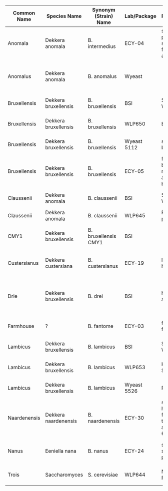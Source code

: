 | Common Name  	| Species Name         	| Synonym (Strain) Name 	| Lab/Package 	| Flavor/Aroma                                                                  	| Source Note                                    	|
|--------------	|----------------------	|-----------------------	|-------------	|-------------------------------------------------------------------------------	|------------------------------------------------	|
| Anomala      	| Dekkera anomala      	| B. intermedius        	| ECY-04      	| strong ester profile with some light funk and acidity                         	| beer - Adelaide, Australia                     	|
| Anomalus     	| Dekkera anomala      	| B. anomalus           	| Wyeast      	|                                                                               	| bottled stout - Burton on Trent, England       	|
| Bruxellensis 	| Dekkera bruxellensis 	| B. bruxellensis       	| BSI         	| Same as White Labs                                                            	| Pro-Brewers only.                              	|
| Bruxellensis 	| Dekkera bruxellensis 	| B. bruxellensis       	| WLP650      	| Barnyard                                                                      	| Not the same as WY's Brux                      	|
| Bruxellensis 	| Dekkera bruxellensis 	| B. bruxellensis       	| Wyeast 5112 	| sweaty horse blanket                                                          	| Not the same as WL's Brux                      	|
| Bruxellensis 	| Dekkera bruxellensis 	| B. bruxellensis       	| ECY-05      	| funky with barnyard notes accompanied by some fruit                           	| isolated from Belgian stout                    	|
| Claussenii   	| Dekkera anomala      	| B. claussenii         	| BSI         	| Same as White Labs                                                            	| Pro-Brewers only.                              	|
| Claussenii   	| Dekkera anomala      	| B. claussenii         	| WLP645      	| Fruity, pineapple                                                             	|                                                	|
| CMY1         	| Dekkera bruxellensis 	| B. bruxellensis CMY1  	| BSI         	|                                                                               	| Chad Yakobson's mutation of BSI Drie           	|
| Custersianus 	| Dekkera custersiana  	| B. custersianus       	| ECY-19      	| light fruit and hay                                                           	| Bantu beer brewery, South Africa               	|
| Drie         	| Dekkera bruxellensis 	| B. drei               	| BSI         	| highly aromatic                                                               	| Isolate from Drie Fonteinen; Pro-Brewers only. 	|
| Farmhouse    	| ?                    	| B. fantome            	| ECY-03      	| fruity and funky profile                                                      	| Isolate from Fantome                           	|
| Lambicus     	| Dekkera bruxellensis 	| B. lambicus           	| BSI         	| Same as White Labs                                                            	| Pro-Brewers only.                              	|
| Lambicus     	| Dekkera bruxellensis 	| B. lambicus           	| WLP653      	| Horsey, Smoky, Spicy                                                          	| Different from WY's "lambicus"                 	|
| Lambicus     	| Dekkera bruxellensis 	| B. lambicus           	| Wyeast 5526 	| Pie-cherry                                                                    	| Different from WL's "lambicus"                 	|
| Naardenensis 	| Dekkera naardenensis 	| B. naardenensis       	| ECY-30      	| strawberry, honey, ripe fruit with a tart, citrusy acidity after 6mo of aging 	| Isolated from Dr. Pepper                       	|
| Nanus        	| Eeniella nana        	| B. nanus              	| ECY-24      	| spicy, saison-like profile                                                    	| bottled beer - Kalmar, Sweden                  	|
| Trois        	| Saccharomyces        	| S. cerevisiae         	| WLP644      	| Mango, Pineapple                                                              	| Isolate from Drie Fonteinen                    	|